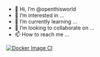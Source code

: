 - 👋 Hi, I’m @openthisworld
- 👀 I’m interested in ...
- 🌱 I’m currently learning ...
- 💞️ I’m looking to collaborate on ...
- 📫 How to reach me ...

<!---
openthisworld/openthisworld is a ✨ special ✨ repository because its `README.md` (this file) appears on your GitHub profile.
You can click the Preview link to take a look at your changes.
--->
[![Docker Image CI](https://github.com/openthisworld/openthisworld/actions/workflows/docker-image.yml/badge.svg)](https://github.com/openthisworld/openthisworld/actions/workflows/docker-image.yml)
